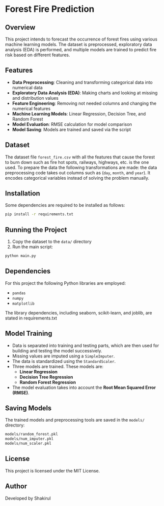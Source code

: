 # Forest Fire Prediction

## Overview

This project intends to forecast the occurrence of forest fires using various machine learning models. The dataset is preprocessed, exploratory data analysis (EDA) is performed, and multiple models are trained to predict fire risk based on different features.

## Features

- **Data Preprocessing**: Cleaning and transforming categorical data into numerical data
- **Exploratory Data Analysis (EDA)**: Making charts and looking at missing and distribution values
- **Feature Engineering**: Removing not needed columns and changing the numerical features
- **Machine Learning Models**: Linear Regression, Decision Tree, and Random Forest
- **Model Evaluation**: RMSE calculation for model comparison
- **Model Saving**: Models are trained and saved via the script

## Dataset

The dataset file `forest_fire.csv` with all the features that cause the forest to burn down such as fire hot spots, railways, highways, etc. is the one used. To prepare the data the following transformations are made: the data preprocessing code takes out columns such as (`day`, `month`, and `year`). It encodes categorical variables instead of solving the problem manually.

## Installation

Some dependencies are required to be installed as follows:

```sh
pip install -r requirements.txt
```

## Running the Project

1. Copy the dataset to the `data/` directory
2. Run the main script:

```sh
python main.py
```

## Dependencies

For this project the following Python libraries are employed:

- `pandas`
- `numpy`
- `matplotlib`

The library dependencies, including seaborn, scikit-learn, and joblib, are stated in requirements.txt

## Model Training

- Data is separated into training and testing parts, which are then used for building and testing the model successively.
- Missing values are imputed using a `SimpleImputer`.
- The data is standardized using the `StandardScaler`.
- Three models are trained. These models are:
  - **Linear Regression**
  - **Decision Tree Regression**
  - **Random Forest Regression**
- The model evaluation takes into account the **Root Mean Squared Error (RMSE)**.

## Saving Models

The trained models and preprocessing tools are saved in the `models/` directory:

```sh
models/random_forest.pkl
models/num_imputer.pkl
models/num_scaler.pkl
```

## License

This project is licensed under the MIT License.

## Author

Developed by Shakirul

